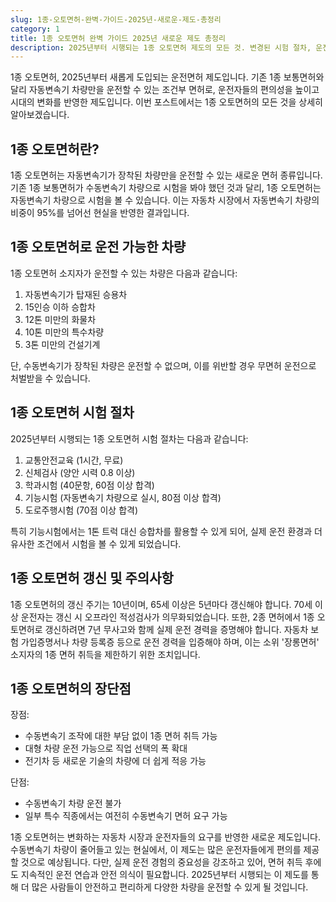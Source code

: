 ```yaml
---
slug: 1종-오토면허-완벽-가이드-2025년-새로운-제도-총정리
category: 1
title: 1종 오토면허 완벽 가이드 2025년 새로운 제도 총정리
description: 2025년부터 시행되는 1종 오토면허 제도의 모든 것. 변경된 시험 절차, 운전 가능 차량, 갱신 조건까지 상세히 알아봅니다.
---
```

1종 오토면허, 2025년부터 새롭게 도입되는 운전면허 제도입니다. 기존 1종 보통면허와 달리 자동변속기 차량만을 운전할 수 있는 조건부 면허로, 운전자들의 편의성을 높이고 시대의 변화를 반영한 제도입니다. 이번 포스트에서는 1종 오토면허의 모든 것을 상세히 알아보겠습니다.

## 1종 오토면허란?

1종 오토면허는 자동변속기가 장착된 차량만을 운전할 수 있는 새로운 면허 종류입니다. 기존 1종 보통면허가 수동변속기 차량으로 시험을 봐야 했던 것과 달리, 1종 오토면허는 자동변속기 차량으로 시험을 볼 수 있습니다. 이는 자동차 시장에서 자동변속기 차량의 비중이 95%를 넘어선 현실을 반영한 결과입니다.

## 1종 오토면허로 운전 가능한 차량

1종 오토면허 소지자가 운전할 수 있는 차량은 다음과 같습니다:

1. 자동변속기가 탑재된 승용차
2. 15인승 이하 승합차
3. 12톤 미만의 화물차
4. 10톤 미만의 특수차량
5. 3톤 미만의 건설기계

단, 수동변속기가 장착된 차량은 운전할 수 없으며, 이를 위반할 경우 무면허 운전으로 처벌받을 수 있습니다.

## 1종 오토면허 시험 절차

2025년부터 시행되는 1종 오토면허 시험 절차는 다음과 같습니다:

1. 교통안전교육 (1시간, 무료)
2. 신체검사 (양안 시력 0.8 이상)
3. 학과시험 (40문항, 60점 이상 합격)
4. 기능시험 (자동변속기 차량으로 실시, 80점 이상 합격)
5. 도로주행시험 (70점 이상 합격)

특히 기능시험에서는 1톤 트럭 대신 승합차를 활용할 수 있게 되어, 실제 운전 환경과 더 유사한 조건에서 시험을 볼 수 있게 되었습니다.

## 1종 오토면허 갱신 및 주의사항

1종 오토면허의 갱신 주기는 10년이며, 65세 이상은 5년마다 갱신해야 합니다. 70세 이상 운전자는 갱신 시 오프라인 적성검사가 의무화되었습니다. 또한, 2종 면허에서 1종 오토면허로 갱신하려면 7년 무사고와 함께 실제 운전 경력을 증명해야 합니다. 자동차 보험 가입증명서나 차량 등록증 등으로 운전 경력을 입증해야 하며, 이는 소위 '장롱면허' 소지자의 1종 면허 취득을 제한하기 위한 조치입니다.

## 1종 오토면허의 장단점

장점:

- 수동변속기 조작에 대한 부담 없이 1종 면허 취득 가능
- 대형 차량 운전 가능으로 직업 선택의 폭 확대
- 전기차 등 새로운 기술의 차량에 더 쉽게 적응 가능

단점:

- 수동변속기 차량 운전 불가
- 일부 특수 직종에서는 여전히 수동변속기 면허 요구 가능

1종 오토면허는 변화하는 자동차 시장과 운전자들의 요구를 반영한 새로운 제도입니다. 수동변속기 차량이 줄어들고 있는 현실에서, 이 제도는 많은 운전자들에게 편의를 제공할 것으로 예상됩니다. 다만, 실제 운전 경험의 중요성을 강조하고 있어, 면허 취득 후에도 지속적인 운전 연습과 안전 의식이 필요합니다. 2025년부터 시행되는 이 제도를 통해 더 많은 사람들이 안전하고 편리하게 다양한 차량을 운전할 수 있게 될 것입니다.